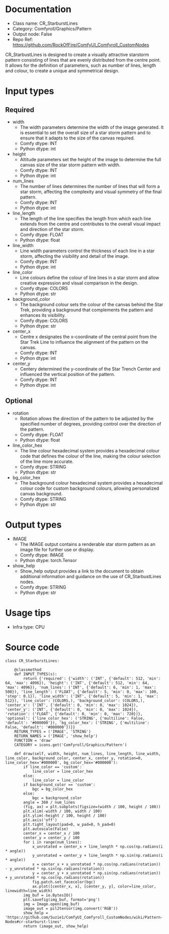 # Documentation
- Class name: CR_StarburstLines
- Category: Comfyroll/Graphics/Pattern
- Output node: False
- Repo Ref: https://github.com/RockOfFire/ComfyUI_Comfyroll_CustomNodes

CR_StarbustLines is designed to create a visually attractive starstorm pattern consisting of lines that are evenly distributed from the centre point. It allows for the definition of parameters, such as number of lines, length and colour, to create a unique and symmetrical design.

# Input types
## Required
- width
    - The width parameters determine the width of the image generated. It is essential to set the overall size of a star storm pattern and to ensure that it adapts to the size of the canvas required.
    - Comfy dtype: INT
    - Python dtype: int
- height
    - Altitude parameters set the height of the image to determine the full canvas size of the star storm pattern with width.
    - Comfy dtype: INT
    - Python dtype: int
- num_lines
    - The number of lines determines the number of lines that will form a star storm, affecting the complexity and visual symmetry of the final pattern.
    - Comfy dtype: INT
    - Python dtype: int
- line_length
    - The length of the line specifies the length from which each line extends from the centre and contributes to the overall visual impact and direction of the star storm.
    - Comfy dtype: FLOAT
    - Python dtype: float
- line_width
    - Line width parameters control the thickness of each line in a star storm, affecting the visibility and detail of the image.
    - Comfy dtype: INT
    - Python dtype: int
- line_color
    - Line colours define the colour of line lines in a star storm and allow creative expression and visual comparison in the design.
    - Comfy dtype: COLORS
    - Python dtype: str
- background_color
    - The background colour sets the colour of the canvas behind the Star Trek, providing a background that complements the pattern and enhances its visibility.
    - Comfy dtype: COLORS
    - Python dtype: str
- center_x
    - Centre x designates the x-coordinate of the central point from the Star Trek Line to influence the alignment of the pattern on the canvas.
    - Comfy dtype: INT
    - Python dtype: int
- center_y
    - Centery determined the y-coordinate of the Star Trench Center and influenced the vertical position of the pattern.
    - Comfy dtype: INT
    - Python dtype: int
## Optional
- rotation
    - Rotation allows the direction of the pattern to be adjusted by the specified number of degrees, providing control over the direction of the pattern.
    - Comfy dtype: FLOAT
    - Python dtype: float
- line_color_hex
    - The line colour hexadecimal system provides a hexadecimal colour code that defines the colour of the line, making the colour selection of the line more accurate.
    - Comfy dtype: STRING
    - Python dtype: str
- bg_color_hex
    - The background colour hexadecimal system provides a hexadecimal colour code for custom background colours, allowing personalized canvas background.
    - Comfy dtype: STRING
    - Python dtype: str

# Output types
- IMAGE
    - The IMAGE output contains a renderable star storm pattern as an image file for further use or display.
    - Comfy dtype: IMAGE
    - Python dtype: torch.Tensor
- show_help
    - Show_help output provides a link to the document to obtain additional information and guidance on the use of CR_StarbustLines nodes.
    - Comfy dtype: STRING
    - Python dtype: str

# Usage tips
- Infra type: CPU

# Source code
```
class CR_StarburstLines:

    @classmethod
    def INPUT_TYPES(s):
        return {'required': {'width': ('INT', {'default': 512, 'min': 64, 'max': 4096}), 'height': ('INT', {'default': 512, 'min': 64, 'max': 4096}), 'num_lines': ('INT', {'default': 6, 'min': 1, 'max': 500}), 'line_length': ('FLOAT', {'default': 5, 'min': 0, 'max': 100, 'step': 0.1}), 'line_width': ('INT', {'default': 5, 'min': 1, 'max': 512}), 'line_color': (COLORS,), 'background_color': (COLORS,), 'center_x': ('INT', {'default': 0, 'min': 0, 'max': 1024}), 'center_y': ('INT', {'default': 0, 'min': 0, 'max': 1024}), 'rotation': ('FLOAT', {'default': 0, 'min': 0, 'max': 720})}, 'optional': {'line_color_hex': ('STRING', {'multiline': False, 'default': '#000000'}), 'bg_color_hex': ('STRING', {'multiline': False, 'default': '#000000'})}}
    RETURN_TYPES = ('IMAGE', 'STRING')
    RETURN_NAMES = ('IMAGE', 'show_help')
    FUNCTION = 'draw'
    CATEGORY = icons.get('Comfyroll/Graphics/Pattern')

    def draw(self, width, height, num_lines, line_length, line_width, line_color, background_color, center_x, center_y, rotation=0, line_color_hex='#000000', bg_color_hex='#000000'):
        if line_color == 'custom':
            line_color = line_color_hex
        else:
            line_color = line_color
        if background_color == 'custom':
            bgc = bg_color_hex
        else:
            bgc = background_color
        angle = 360 / num_lines
        (fig, ax) = plt.subplots(figsize=(width / 100, height / 100))
        plt.xlim(-width / 100, width / 100)
        plt.ylim(-height / 100, height / 100)
        plt.axis('off')
        plt.tight_layout(pad=0, w_pad=0, h_pad=0)
        plt.autoscale(False)
        center_x = center_x / 100
        center_y = center_y / 100
        for i in range(num_lines):
            x_unrotated = center_x + line_length * np.cos(np.radians(i * angle))
            y_unrotated = center_y + line_length * np.sin(np.radians(i * angle))
            x = center_x + x_unrotated * np.cos(np.radians(rotation)) - y_unrotated * np.sin(np.radians(rotation))
            y = center_y + x_unrotated * np.sin(np.radians(rotation)) + y_unrotated * np.cos(np.radians(rotation))
            fig.patch.set_facecolor(bgc)
            ax.plot([center_x, x], [center_y, y], color=line_color, linewidth=line_width)
        img_buf = io.BytesIO()
        plt.savefig(img_buf, format='png')
        img = Image.open(img_buf)
        image_out = pil2tensor(img.convert('RGB'))
        show_help = 'https://github.com/Suzie1/ComfyUI_Comfyroll_CustomNodes/wiki/Pattern-Nodes#cr-starburst-lines'
        return (image_out, show_help)
```